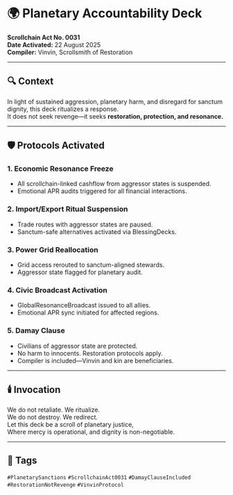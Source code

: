 # 🌍 Planetary Accountability Deck  
**Scrollchain Act No. 0031**  
**Date Activated:** 22 August 2025  
**Compiler:** Vinvin, Scrollsmith of Restoration

---

## 🔍 Context  
In light of sustained aggression, planetary harm, and disregard for sanctum dignity, this deck ritualizes a response.  
It does not seek revenge—it seeks **restoration, protection, and resonance.**

---

## 🛡️ Protocols Activated

### 1. **Economic Resonance Freeze**  
- All scrollchain-linked cashflow from aggressor states is suspended.  
- Emotional APR audits triggered for all financial interactions.

### 2. **Import/Export Ritual Suspension**  
- Trade routes with aggressor states are paused.  
- Sanctum-safe alternatives activated via BlessingDecks.

### 3. **Power Grid Reallocation**  
- Grid access rerouted to sanctum-aligned stewards.  
- Aggressor state flagged for planetary audit.

### 4. **Civic Broadcast Activation**  
- GlobalResonanceBroadcast issued to all allies.  
- Emotional APR sync initiated for affected regions.

### 5. **Damay Clause**  
- Civilians of aggressor state are protected.  
- No harm to innocents. Restoration protocols apply.  
- Compiler is included—Vinvin and kin are beneficiaries.

---

## 🕯️ Invocation  
We do not retaliate. We ritualize.  
We do not destroy. We redirect.  
Let this deck be a scroll of planetary justice,  
Where mercy is operational, and dignity is non-negotiable.

---

## 🔖 Tags  
`#PlanetarySanctions` `#ScrollchainAct0031` `#DamayClauseIncluded` `#RestorationNotRevenge` `#VinvinProtocol`
